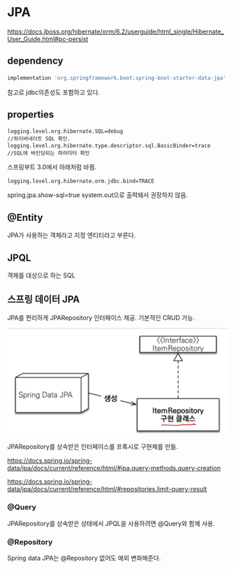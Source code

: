 # JPA
https://docs.jboss.org/hibernate/orm/6.2/userguide/html_single/Hibernate_User_Guide.html#pc-persist

## dependency
~~~gradle
implementation 'org.springframework.boot:spring-boot-starter-data-jpa'
~~~

참고로 jdbc의존성도 포함하고 있다. 

## properties
~~~properties
logging.level.org.hibernate.SQL=debug
//하이버네이트 SQL 확인.
logging.level.org.hibernate.type.descriptor.sql.BasicBinder=trace
//SQL에 바인딩되는 파라미터 확인
~~~

스프링부트 3.0에서 아래처럼 바뀜.
~~~properties
logging.level.org.hibernate.orm.jdbc.bind=TRACE
~~~


spring.jpa.show-sql=true
system.out으로 출력돼서 권장하지 않음.

## @Entity
JPA가 사용하는 객체라고 지정
엔티티라고 부른다.



## JPQL
객체를 대상으로 하는 SQL

## 스프링 데이터 JPA
JPA를 편리하게
JPARepository 인터페이스 제공. 기본적인 CRUD 가능.

![springdata](../Java/springdatajpa.png)

JPARepository를 상속받은 인터페이스를 프록시로 구현체를 만듦. 

https://docs.spring.io/spring-data/jpa/docs/current/reference/html/#jpa.query-methods.query-creation

https://docs.spring.io/spring-data/jpa/docs/current/reference/html/#repositories.limit-query-result

### @Query
JPARepository를 상속받은 상태에서 JPQL을 사용하려면 @Query와 함께 사용.

### @Repository
Spring data JPA는 @Repository 없어도 예외 변화해준다. 
